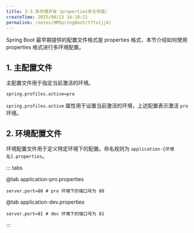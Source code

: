 ```yaml
---
title: 3-3.多环境开发（properties多文件版）
createTime: 2025/06/23 14:10:11
permalink: /notes/HMSpringBoot/t7tx1jj4/
---
```

Spring Boot 最早期提供的配置文件格式是 properties 格式，本节介绍如何使用 properties 格式进行多环境配置。

## 1. 主配置文件

主配置文件用于指定当前激活的环境。

```properties
spring.profiles.active=pro
```

`spring.profiles.active` 属性用于设置当前激活的环境，上述配置表示激活 `pro` 环境。

## 2. 环境配置文件

环境配置文件用于定义特定环境下的配置。命名规则为 `application-{环境名}.properties`。

::: tabs

@tab application-pro.properties

```properties
server.port=80 # pro 环境下的端口号为 80
```

@tab application-dev.properties

```properties
server.port=81 # dev 环境下的端口号为 81
```

:::
